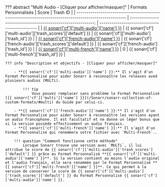 ??? abstract "Multi Audio - [Cliquer pour afficher/masquer]"
    | Formats Personnalisés                                                                                   |                             Score                             | Trash ID                                       |
    | ------------------------------------------------------------------------------------------------------- | :-----------------------------------------------------------: | ---------------------------------------------- |
    | [{{ sonarr['cf']['multi-audio']['name'] }}](/Sonarr/sonarr-collection-of-custom-formats/#multi-audio)   | {{ sonarr['cf']['multi-audio']['trash_scores']['default'] }}  | {{ sonarr['cf']['multi-audio']['trash_id'] }}  |
    | [{{ sonarr['cf']['french-audio']['name'] }}](/Sonarr/sonarr-collection-of-custom-formats/#french-audio) | {{ sonarr['cf']['french-audio']['trash_scores']['default'] }} | {{ sonarr['cf']['french-audio']['trash_id'] }} |
    | [{{ sonarr['cf']['multi-french']['name'] }}](/Sonarr/sonarr-collection-of-custom-formats/#multi-french) |                               0                               | {{ sonarr['cf']['multi-french']['trash_id'] }} |

    ??? info "Description et objectifs - [Cliquer pour afficher/masquer]"

        - **{{ sonarr['cf']['multi-audio']['name'] }}:** Il s'agit d'un Format Personnalisé pour aider Sonarr à reconnaître les releases aved plusieurs audios (MULTi).

            !!! tip
                Vous pouvez remplacer sans problème le Format Personnalisé [{{ sonarr['cf']['multi']['name'] }}](/Sonarr/sonarr-collection-of-custom-formats/#multi) du Guide par celui-ci.

        - **{{ sonarr['cf']['french-audio']['name'] }}:** Il s'agit d'un Format Personnalisé pour aider Sonarr à reconnaître les versions ayant un audio francophone. Il est facultatif et ne donne un léger bonus que si la version possède effectivement un audio français.
        - **{{ sonarr['cf']['multi-french']['name'] }}:** Il s'agit d'un Format Personnalisé qui renommera votre fichier avec `Multi-French`..

        !!! question "Comment fonctionne cette méthode"
            Lorsque Sonarr trouve une version avec `MULTi`, il lui attribue le score de {{ sonarr['cf']['multi-audio']['trash_scores']['default'] }} grâce au Format Personnalisé **{{ sonarr['cf']['multi-audio']['name'] }}**. Si la version contient au moins l'audio original et l'audio français, elle sera renommée par le Format Personnalisé **{{ sonarr['cf']['multi-french']['name'] }}**. Ce qui permet à la version de conserver le score de {{ sonarr['cf']['multi-audio']['trash_scores']['default'] }} du Format Personnalisé {{ sonarr['cf']['multi-audio']['name'] }}.
